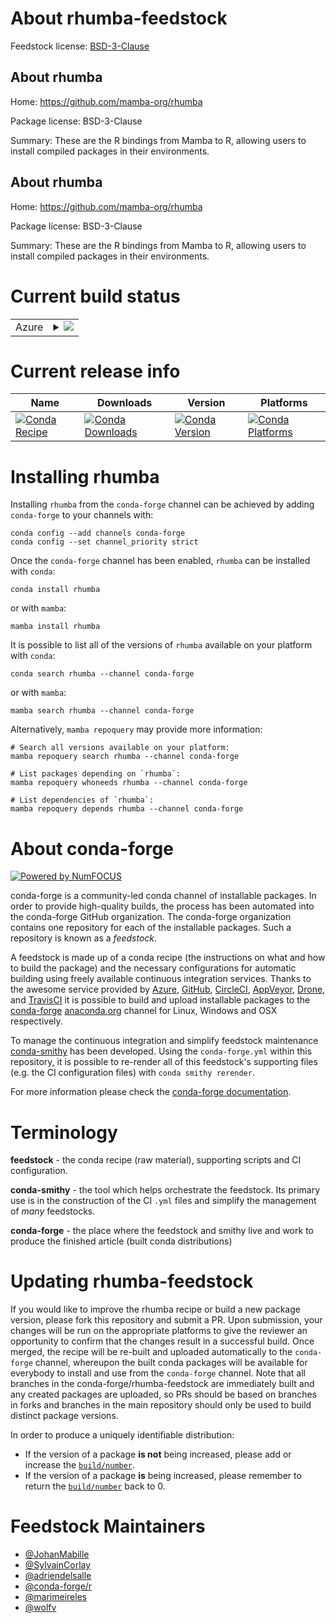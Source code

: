 About rhumba-feedstock
======================

Feedstock license: [BSD-3-Clause](https://github.com/conda-forge/rhumba-feedstock/blob/main/LICENSE.txt)


About rhumba
------------

Home: https://github.com/mamba-org/rhumba

Package license: BSD-3-Clause

Summary: These are the R bindings from Mamba to R, allowing users to install compiled packages in their environments.

About rhumba
------------

Home: https://github.com/mamba-org/rhumba

Package license: BSD-3-Clause

Summary: These are the R bindings from Mamba to R, allowing users to install compiled packages in their environments.

Current build status
====================


<table>
    
  <tr>
    <td>Azure</td>
    <td>
      <details>
        <summary>
          <a href="https://dev.azure.com/conda-forge/feedstock-builds/_build/latest?definitionId=10614&branchName=main">
            <img src="https://dev.azure.com/conda-forge/feedstock-builds/_apis/build/status/rhumba-feedstock?branchName=main">
          </a>
        </summary>
        <table>
          <thead><tr><th>Variant</th><th>Status</th></tr></thead>
          <tbody><tr>
              <td>linux_64_r_base4.3</td>
              <td>
                <a href="https://dev.azure.com/conda-forge/feedstock-builds/_build/latest?definitionId=10614&branchName=main">
                  <img src="https://dev.azure.com/conda-forge/feedstock-builds/_apis/build/status/rhumba-feedstock?branchName=main&jobName=linux&configuration=linux%20linux_64_r_base4.3" alt="variant">
                </a>
              </td>
            </tr><tr>
              <td>linux_64_r_base4.4</td>
              <td>
                <a href="https://dev.azure.com/conda-forge/feedstock-builds/_build/latest?definitionId=10614&branchName=main">
                  <img src="https://dev.azure.com/conda-forge/feedstock-builds/_apis/build/status/rhumba-feedstock?branchName=main&jobName=linux&configuration=linux%20linux_64_r_base4.4" alt="variant">
                </a>
              </td>
            </tr><tr>
              <td>linux_aarch64_r_base4.3</td>
              <td>
                <a href="https://dev.azure.com/conda-forge/feedstock-builds/_build/latest?definitionId=10614&branchName=main">
                  <img src="https://dev.azure.com/conda-forge/feedstock-builds/_apis/build/status/rhumba-feedstock?branchName=main&jobName=linux&configuration=linux%20linux_aarch64_r_base4.3" alt="variant">
                </a>
              </td>
            </tr><tr>
              <td>linux_aarch64_r_base4.4</td>
              <td>
                <a href="https://dev.azure.com/conda-forge/feedstock-builds/_build/latest?definitionId=10614&branchName=main">
                  <img src="https://dev.azure.com/conda-forge/feedstock-builds/_apis/build/status/rhumba-feedstock?branchName=main&jobName=linux&configuration=linux%20linux_aarch64_r_base4.4" alt="variant">
                </a>
              </td>
            </tr><tr>
              <td>linux_ppc64le_r_base4.3</td>
              <td>
                <a href="https://dev.azure.com/conda-forge/feedstock-builds/_build/latest?definitionId=10614&branchName=main">
                  <img src="https://dev.azure.com/conda-forge/feedstock-builds/_apis/build/status/rhumba-feedstock?branchName=main&jobName=linux&configuration=linux%20linux_ppc64le_r_base4.3" alt="variant">
                </a>
              </td>
            </tr><tr>
              <td>linux_ppc64le_r_base4.4</td>
              <td>
                <a href="https://dev.azure.com/conda-forge/feedstock-builds/_build/latest?definitionId=10614&branchName=main">
                  <img src="https://dev.azure.com/conda-forge/feedstock-builds/_apis/build/status/rhumba-feedstock?branchName=main&jobName=linux&configuration=linux%20linux_ppc64le_r_base4.4" alt="variant">
                </a>
              </td>
            </tr><tr>
              <td>osx_64_r_base4.3</td>
              <td>
                <a href="https://dev.azure.com/conda-forge/feedstock-builds/_build/latest?definitionId=10614&branchName=main">
                  <img src="https://dev.azure.com/conda-forge/feedstock-builds/_apis/build/status/rhumba-feedstock?branchName=main&jobName=osx&configuration=osx%20osx_64_r_base4.3" alt="variant">
                </a>
              </td>
            </tr><tr>
              <td>osx_64_r_base4.4</td>
              <td>
                <a href="https://dev.azure.com/conda-forge/feedstock-builds/_build/latest?definitionId=10614&branchName=main">
                  <img src="https://dev.azure.com/conda-forge/feedstock-builds/_apis/build/status/rhumba-feedstock?branchName=main&jobName=osx&configuration=osx%20osx_64_r_base4.4" alt="variant">
                </a>
              </td>
            </tr><tr>
              <td>osx_arm64_r_base4.3</td>
              <td>
                <a href="https://dev.azure.com/conda-forge/feedstock-builds/_build/latest?definitionId=10614&branchName=main">
                  <img src="https://dev.azure.com/conda-forge/feedstock-builds/_apis/build/status/rhumba-feedstock?branchName=main&jobName=osx&configuration=osx%20osx_arm64_r_base4.3" alt="variant">
                </a>
              </td>
            </tr><tr>
              <td>osx_arm64_r_base4.4</td>
              <td>
                <a href="https://dev.azure.com/conda-forge/feedstock-builds/_build/latest?definitionId=10614&branchName=main">
                  <img src="https://dev.azure.com/conda-forge/feedstock-builds/_apis/build/status/rhumba-feedstock?branchName=main&jobName=osx&configuration=osx%20osx_arm64_r_base4.4" alt="variant">
                </a>
              </td>
            </tr><tr>
              <td>win_64_r_base4.3</td>
              <td>
                <a href="https://dev.azure.com/conda-forge/feedstock-builds/_build/latest?definitionId=10614&branchName=main">
                  <img src="https://dev.azure.com/conda-forge/feedstock-builds/_apis/build/status/rhumba-feedstock?branchName=main&jobName=win&configuration=win%20win_64_r_base4.3" alt="variant">
                </a>
              </td>
            </tr><tr>
              <td>win_64_r_base4.4</td>
              <td>
                <a href="https://dev.azure.com/conda-forge/feedstock-builds/_build/latest?definitionId=10614&branchName=main">
                  <img src="https://dev.azure.com/conda-forge/feedstock-builds/_apis/build/status/rhumba-feedstock?branchName=main&jobName=win&configuration=win%20win_64_r_base4.4" alt="variant">
                </a>
              </td>
            </tr>
          </tbody>
        </table>
      </details>
    </td>
  </tr>
</table>

Current release info
====================

| Name | Downloads | Version | Platforms |
| --- | --- | --- | --- |
| [![Conda Recipe](https://img.shields.io/badge/recipe-rhumba-green.svg)](https://anaconda.org/conda-forge/rhumba) | [![Conda Downloads](https://img.shields.io/conda/dn/conda-forge/rhumba.svg)](https://anaconda.org/conda-forge/rhumba) | [![Conda Version](https://img.shields.io/conda/vn/conda-forge/rhumba.svg)](https://anaconda.org/conda-forge/rhumba) | [![Conda Platforms](https://img.shields.io/conda/pn/conda-forge/rhumba.svg)](https://anaconda.org/conda-forge/rhumba) |

Installing rhumba
=================

Installing `rhumba` from the `conda-forge` channel can be achieved by adding `conda-forge` to your channels with:

```
conda config --add channels conda-forge
conda config --set channel_priority strict
```

Once the `conda-forge` channel has been enabled, `rhumba` can be installed with `conda`:

```
conda install rhumba
```

or with `mamba`:

```
mamba install rhumba
```

It is possible to list all of the versions of `rhumba` available on your platform with `conda`:

```
conda search rhumba --channel conda-forge
```

or with `mamba`:

```
mamba search rhumba --channel conda-forge
```

Alternatively, `mamba repoquery` may provide more information:

```
# Search all versions available on your platform:
mamba repoquery search rhumba --channel conda-forge

# List packages depending on `rhumba`:
mamba repoquery whoneeds rhumba --channel conda-forge

# List dependencies of `rhumba`:
mamba repoquery depends rhumba --channel conda-forge
```


About conda-forge
=================

[![Powered by
NumFOCUS](https://img.shields.io/badge/powered%20by-NumFOCUS-orange.svg?style=flat&colorA=E1523D&colorB=007D8A)](https://numfocus.org)

conda-forge is a community-led conda channel of installable packages.
In order to provide high-quality builds, the process has been automated into the
conda-forge GitHub organization. The conda-forge organization contains one repository
for each of the installable packages. Such a repository is known as a *feedstock*.

A feedstock is made up of a conda recipe (the instructions on what and how to build
the package) and the necessary configurations for automatic building using freely
available continuous integration services. Thanks to the awesome service provided by
[Azure](https://azure.microsoft.com/en-us/services/devops/), [GitHub](https://github.com/),
[CircleCI](https://circleci.com/), [AppVeyor](https://www.appveyor.com/),
[Drone](https://cloud.drone.io/welcome), and [TravisCI](https://travis-ci.com/)
it is possible to build and upload installable packages to the
[conda-forge](https://anaconda.org/conda-forge) [anaconda.org](https://anaconda.org/)
channel for Linux, Windows and OSX respectively.

To manage the continuous integration and simplify feedstock maintenance
[conda-smithy](https://github.com/conda-forge/conda-smithy) has been developed.
Using the ``conda-forge.yml`` within this repository, it is possible to re-render all of
this feedstock's supporting files (e.g. the CI configuration files) with ``conda smithy rerender``.

For more information please check the [conda-forge documentation](https://conda-forge.org/docs/).

Terminology
===========

**feedstock** - the conda recipe (raw material), supporting scripts and CI configuration.

**conda-smithy** - the tool which helps orchestrate the feedstock.
                   Its primary use is in the construction of the CI ``.yml`` files
                   and simplify the management of *many* feedstocks.

**conda-forge** - the place where the feedstock and smithy live and work to
                  produce the finished article (built conda distributions)


Updating rhumba-feedstock
=========================

If you would like to improve the rhumba recipe or build a new
package version, please fork this repository and submit a PR. Upon submission,
your changes will be run on the appropriate platforms to give the reviewer an
opportunity to confirm that the changes result in a successful build. Once
merged, the recipe will be re-built and uploaded automatically to the
`conda-forge` channel, whereupon the built conda packages will be available for
everybody to install and use from the `conda-forge` channel.
Note that all branches in the conda-forge/rhumba-feedstock are
immediately built and any created packages are uploaded, so PRs should be based
on branches in forks and branches in the main repository should only be used to
build distinct package versions.

In order to produce a uniquely identifiable distribution:
 * If the version of a package **is not** being increased, please add or increase
   the [``build/number``](https://docs.conda.io/projects/conda-build/en/latest/resources/define-metadata.html#build-number-and-string).
 * If the version of a package **is** being increased, please remember to return
   the [``build/number``](https://docs.conda.io/projects/conda-build/en/latest/resources/define-metadata.html#build-number-and-string)
   back to 0.

Feedstock Maintainers
=====================

* [@JohanMabille](https://github.com/JohanMabille/)
* [@SylvainCorlay](https://github.com/SylvainCorlay/)
* [@adriendelsalle](https://github.com/adriendelsalle/)
* [@conda-forge/r](https://github.com/conda-forge/r/)
* [@marimeireles](https://github.com/marimeireles/)
* [@wolfv](https://github.com/wolfv/)

